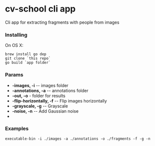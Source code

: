 # cv-school cli app

Cli app for extracting fragments with people from images

### Installing

On OS X:

```
brew install go dep
git clone `this repo`
go build `app folder`
```

### Params
* **-images, -i** -- images folder
* **-annotations, -a** -- annotations folder
* **-out, -o** - folder for results
* **-flip-horizontally, -f** -- Flip images horizontally
* **-grayscale, -g** -- Grayscale
* **-noise, -n** -- Add Gaussian noise
* 
### Examples

```
executable-bin -i ./images -a ./annotations -o ./fragments -f -g -n
```